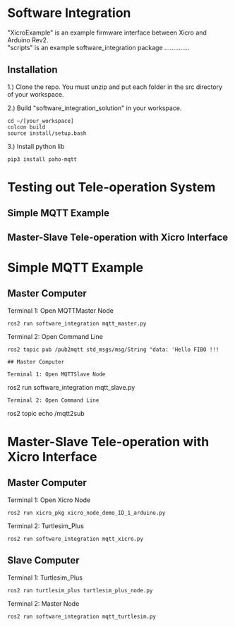 # Software Integration

"XicroExample" is an example firmware interface between Xicro and Arduino Rev2.   
"scripts" is an example software_integration package ..............   

## Installation
1.) Clone the repo. You must unzip and put each folder in the src directory of your workspace.

2.) Build "software_integration_solution" in your workspace.
```
cd ~/[your_workspace]
colcon build
source install/setup.bash
```
3.) Install python lib
```
pip3 install paho-mqtt
```
# Testing out Tele-operation System

## Simple MQTT Example
## Master-Slave Tele-operation with Xicro Interface

# Simple MQTT Example

## Master Computer

Terminal 1: Open MQTTMaster Node
```
ros2 run software_integration mqtt_master.py 
```
Terminal 2: Open Command Line
```
ros2 topic pub /pub2mqtt std_msgs/msg/String "data: 'Hello FIBO !!!

## Master Computer

Terminal 1: Open MQTTSlave Node
```
ros2 run software_integration mqtt_slave.py 
```
Terminal 2: Open Command Line
```
ros2 topic echo /mqtt2sub


# Master-Slave Tele-operation with Xicro Interface

## Master Computer

Terminal 1: Open Xicro Node
```
ros2 run xicro_pkg xicro_node_demo_ID_1_arduino.py 
```
Terminal 2: Turtlesim_Plus
```
ros2 run software_integration mqtt_xicro.py
```

## Slave Computer

Terminal 1: Turtlesim_Plus
```
ros2 run turtlesim_plus turtlesim_plus_node.py
```
Terminal 2: Master Node
```
ros2 run software_integration mqtt_turtlesim.py
```
